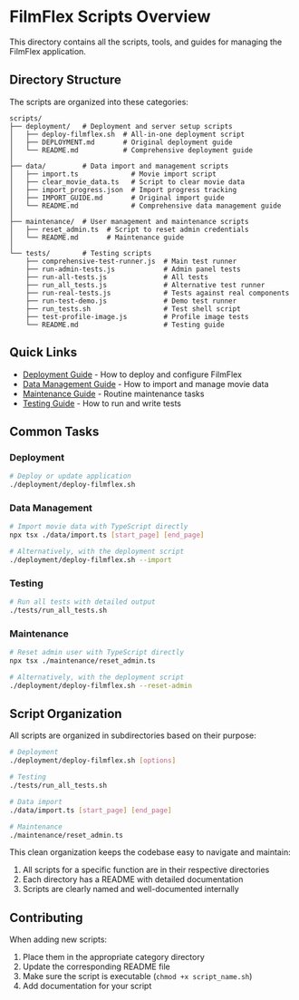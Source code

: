 # FilmFlex Scripts Overview

This directory contains all the scripts, tools, and guides for managing the FilmFlex application.

## Directory Structure

The scripts are organized into these categories:

```
scripts/
├── deployment/   # Deployment and server setup scripts
│   ├── deploy-filmflex.sh  # All-in-one deployment script
│   ├── DEPLOYMENT.md       # Original deployment guide
│   └── README.md           # Comprehensive deployment guide
│
├── data/         # Data import and management scripts
│   ├── import.ts             # Movie import script
│   ├── clear_movie_data.ts   # Script to clear movie data
│   ├── import_progress.json  # Import progress tracking
│   ├── IMPORT_GUIDE.md       # Original import guide
│   └── README.md             # Comprehensive data management guide
│
├── maintenance/  # User management and maintenance scripts
│   ├── reset_admin.ts  # Script to reset admin credentials
│   └── README.md       # Maintenance guide
│
└── tests/        # Testing scripts
    ├── comprehensive-test-runner.js  # Main test runner
    ├── run-admin-tests.js            # Admin panel tests
    ├── run-all-tests.js              # All tests
    ├── run_all_tests.js              # Alternative test runner
    ├── run-real-tests.js             # Tests against real components
    ├── run-test-demo.js              # Demo test runner
    ├── run_tests.sh                  # Test shell script
    ├── test-profile-image.js         # Profile image tests
    └── README.md                     # Testing guide
```

## Quick Links

- [Deployment Guide](deployment/README.md) - How to deploy and configure FilmFlex
- [Data Management Guide](data/README.md) - How to import and manage movie data
- [Maintenance Guide](maintenance/README.md) - Routine maintenance tasks
- [Testing Guide](tests/README.md) - How to run and write tests

## Common Tasks

### Deployment

```bash
# Deploy or update application
./deployment/deploy-filmflex.sh
```

### Data Management

```bash
# Import movie data with TypeScript directly
npx tsx ./data/import.ts [start_page] [end_page]

# Alternatively, with the deployment script
./deployment/deploy-filmflex.sh --import
```

### Testing

```bash
# Run all tests with detailed output
./tests/run_all_tests.sh
```

### Maintenance

```bash
# Reset admin user with TypeScript directly
npx tsx ./maintenance/reset_admin.ts

# Alternatively, with the deployment script
./deployment/deploy-filmflex.sh --reset-admin
```

## Script Organization

All scripts are organized in subdirectories based on their purpose:

```bash
# Deployment
./deployment/deploy-filmflex.sh [options]

# Testing
./tests/run_all_tests.sh

# Data import
./data/import.ts [start_page] [end_page]

# Maintenance
./maintenance/reset_admin.ts
```

This clean organization keeps the codebase easy to navigate and maintain:

1. All scripts for a specific function are in their respective directories
2. Each directory has a README with detailed documentation
3. Scripts are clearly named and well-documented internally

## Contributing

When adding new scripts:

1. Place them in the appropriate category directory
2. Update the corresponding README file
3. Make sure the script is executable (`chmod +x script_name.sh`)
4. Add documentation for your script